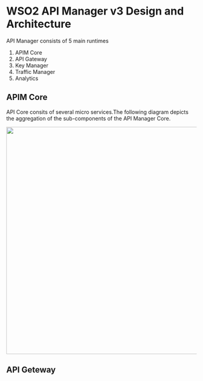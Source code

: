 # WSO2 API Manager v3 Design and Architecture

API Manager consists of 5 main runtimes

1. APIM Core
1. API Gateway
1. Key Manager
1. Traffic Manager
1. Analytics

## APIM Core

API Core consits of several micro services.The following diagram depicts the aggregation of the sub-components of the API Manager Core.

<img src="https://github.com/lakwarus/product-apim/raw/master/docs/design/images/API-Core.png" width="600">

## API Geteway




 
